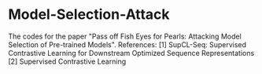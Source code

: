 # Model-Selection-Attack
The codes for the paper "Pass off Fish Eyes for Pearls: Attacking Model Selection of Pre-trained Models".
References:
[1] SupCL-Seq: Supervised Contrastive Learning for Downstream Optimized Sequence Representations
[2] Supervised Contrastive Learning
